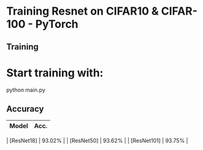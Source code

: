 # Training Resnet on CIFAR10 & CIFAR-100 - PyTorch

## Training
# Start training with: 
python main.py


## Accuracy
| Model             | Acc.        |
| ----------------- | ----------- |

| [ResNet18]        | 93.02%      |
| [ResNet50]        | 93.62%      |
| [ResNet101]       | 93.75%      |


